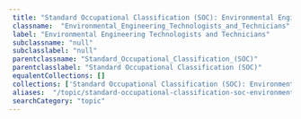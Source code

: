 ```yaml
--- 
 title: "Standard Occupational Classification (SOC): Environmental Engineering Technologists and Technicians" 
 classname:  "Environmental_Engineering_Technologists_and_Technicians" 
 label: "Environmental Engineering Technologists and Technicians" 
 subclassname: "null" 
 subclasslabel: "null" 
 parentclassname: "Standard_Occupational_Classification_(SOC)" 
 parentclasslabel: "Standard Occupational Classification (SOC)" 
 equalentCollections: [] 
 collections: ['Standard Occupational Classification (SOC): Environmental Engineering Technologists and Technicians']
 aliases:  "/topic/standard-occupational-classification-soc-environmental-engineering-technologists-and-technicians"  
 searchCategory: "topic" 
---
```

